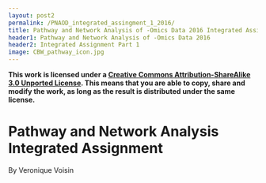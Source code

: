 ```yaml
---
layout: post2
permalink: /PNAOD_integrated_assingment_1_2016/
title: Pathway and Network Analysis of -Omics Data 2016 Integrated Assignment
header1: Pathway and Network Analysis of -Omics Data 2016
header2: Integrated Assignment Part 1
image: CBW_pathway_icon.jpg
---
```


**This work is licensed under a [Creative Commons Attribution-ShareAlike 3.0 Unported License](http://creativecommons.org/licenses/by-sa/3.0/deed.en_US). This means that you are able to copy, share and modify the work, as long as the result is distributed under the same license.**

# Pathway and Network Analysis Integrated Assignment

By Veronique Voisin

